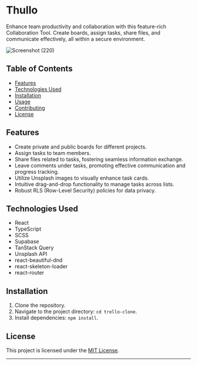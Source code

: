 # Thullo

Enhance team productivity and collaboration with this feature-rich Collaboration Tool. Create boards, assign tasks, share files, and communicate effectively, all within a secure environment.

![Screenshot (220)](https://github-production-user-asset-6210df.s3.amazonaws.com/96974022/263492621-b0764e81-5ec2-4b1c-9973-2179b886b268.png?X-Amz-Algorithm=AWS4-HMAC-SHA256&X-Amz-Credential=AKIAVCODYLSA53PQK4ZA%2F20240119%2Fus-east-1%2Fs3%2Faws4_request&X-Amz-Date=20240119T000945Z&X-Amz-Expires=300&X-Amz-Signature=fa1cea43afdda2b03796e81b46acc75c6b5d80b27ceee9107c78391f816030c5&X-Amz-SignedHeaders=host&actor_id=137691932&key_id=0&repo_id=671029817)

## Table of Contents


- [Features](#features)
- [Technologies Used](#technologies-used)
- [Installation](#installation)
- [Usage](#usage)
- [Contributing](#contributing)
- [License](#license)

## Features

- Create private and public boards for different projects.
- Assign tasks to team members.
- Share files related to tasks, fostering seamless information exchange.
- Leave comments under tasks, promoting effective communication and progress tracking.
- Utilize Unsplash images to visually enhance task cards.
- Intuitive drag-and-drop functionality to manage tasks across lists.
- Robust RLS (Row-Level Security) policies for data privacy.

## Technologies Used

- React
- TypeScript
- SCSS
- Supabase
- TanStack Query
- Unsplash API
- react-beautiful-dnd
- react-skeleton-loader
- react-router

## Installation

1. Clone the repository.
2. Navigate to the project directory: `cd trello-clone`.
3. Install dependencies: `npm install`.

## License

This project is licensed under the [MIT License](LICENSE).

---
